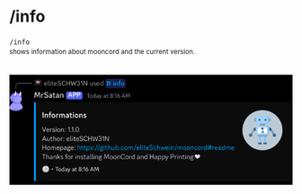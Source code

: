 # /info

`/info`  
<small>shows information about mooncord and the current version.</small>  
<br><br>
![Screenshot](../../../img/discord/info_1.png)